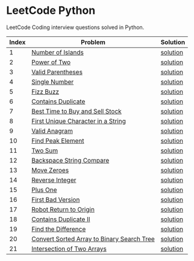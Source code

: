 # LeetCode Python
LeetCode Coding interview questions solved in Python.

| Index | Problem | Solution |
| --- | --- | ---| 
|1|[Number of Islands](https://leetcode.com/problems/number-of-islands/) | [solution](island.py)|
|2|[Power of Two](https://leetcode.com/problems/power-of-two/)| [solution](power_of_two.py)|
|3|[Valid Parentheses](https://leetcode.com/problems/valid-parentheses/)| [solution](valid_parentheses.py)|
|4|[Single Number](https://leetcode.com/problems/single-number/)| [solution](single_number.py)|
|5|[Fizz Buzz](https://leetcode.com/problems/fizz-buzz/)| [solution](fizz_buzz.py)|
|6|[Contains Duplicate](https://leetcode.com/problems/contains-duplicate/)|[solution](contains_duplicate.py)|
|7|[Best Time to Buy and Sell Stock](https://leetcode.com/problems/best-time-to-buy-and-sell-stock/)|[solution](stocks.py)|
|8|[First Unique Character in a String](https://leetcode.com/problems/first-unique-character-in-a-string/)|[solution](first_unique_char.py)|
|9|[Valid Anagram](https://leetcode.com/problems/valid-anagram/)|[solution](valid_anagram.py)|
|10|[Find Peak Element](https://leetcode.com/problems/find-peak-element/)|[solution](find_peak.py)|
|11|[Two Sum](https://leetcode.com/problems/two-sum/)|[solution](two_sum.py)|
|12|[Backspace String Compare](https://leetcode.com/problems/backspace-string-compare/)|[solution](backspace_string.py)|
|13|[Move Zeroes](https://leetcode.com/problems/move-zeroes/)|[solution](move_zeros.py)|
|14|[Reverse Integer](https://leetcode.com/problems/reverse-integer/)|[solution](reverse_int.py)|
|15|[Plus One](https://leetcode.com/problems/plus-one/)|[solution](plus_one.py)|
|16|[First Bad Version](https://leetcode.com/problems/first-bad-version/)|[solution](first_bad_version.py)|
|17|[Robot Return to Origin](https://leetcode.com/problems/robot-return-to-origin/)|[solution](robot_origin.py)|
|18|[Contains Duplicate II](https://leetcode.com/problems/contains-duplicate-ii/)|[solution](contains_duplicate_2.py)|
|19|[Find the Difference](https://leetcode.com/problems/find-the-difference/)|[solution](find_the_difference.py)|
|20|[Convert Sorted Array to Binary Search Tree](https://leetcode.com/problems/convert-sorted-array-to-binary-search-tree/)|[solution](array_to_bst.py)|
|21|[Intersection of Two Arrays](https://leetcode.com/problems/intersection-of-two-arrays/)|[solution](array_intersection.py)|
